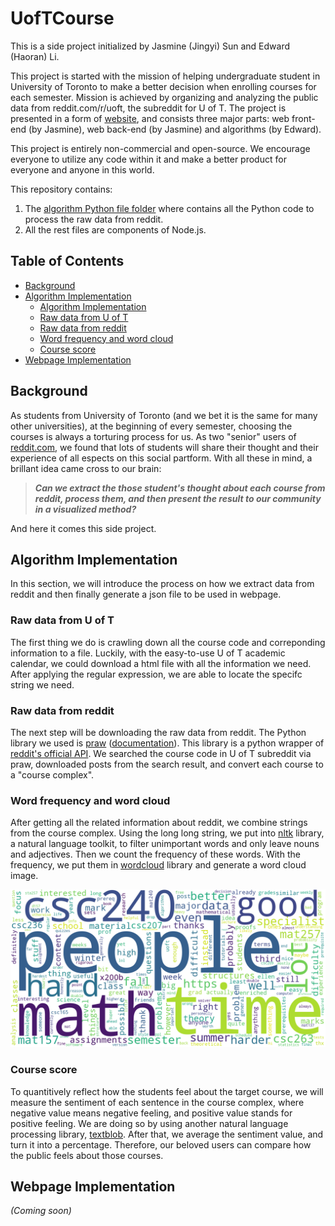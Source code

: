 # UofTCourse

This is a side project initialized by Jasmine (Jingyi) Sun and Edward (Haoran) Li. 

This project is started with the mission of helping undergraduate student in University of Toronto to make a better decision when enrolling courses for each semester. Mission is achieved by organizing and analyzing the public data from reddit.com/r/uoft, the subreddit for U of T. The project is presented in a form of [website](http://rateyourcourses.ca), and consists three major parts: web front-end (by Jasmine), web back-end (by Jasmine) and algorithms (by Edward). 

This project is entirely non-commercial and open-source. We encourage everyone to utilize any code within it and make a better product for everyone and anyone in this world.

This repository contains:
1. The [algorithm Python file folder](CourseCloudFromReddit) where contains all the Python code to process the raw data from reddit.
2. All the rest files are components of Node.js.

## Table of Contents

- [Background](#background)
- [Algorithm Implementation](#algorithm-implementation)
    - [Algorithm Implementation](#algorithm-implementation)
    - [Raw data from U of T](#raw-data-from-u-of-t)
    - [Raw data from reddit](#raw-data-from-reddit)
    - [Word frequency and word cloud](word-frequency-and-word-cloud)
    - [Course score](#course-score)
- [Webpage Implementation](#Webpage-implementation)

## Background

As students from University of Toronto (and we bet it is the same for many other universities), at the beginning of every semester, choosing the courses is always a torturing process for us. As two "senior" users of [reddit.com](http://reddit.com), we found that lots of students will share their thought and their experience of all espects on this social partform. With all these in mind, a brillant idea came cross to our brain: 

> ***Can we extract the those student's thought about each course from reddit, process them, and then present the result to our community in a visualized method?*** 

And here it comes this side project.

## Algorithm Implementation

In this section, we will introduce the process on how we extract data from reddit and then finally generate a json file to be used in webpage.

### Raw data from U of T

The first thing we do is crawling down all the course code and correponding information to a file. Luckily, with the easy-to-use U of T academic calendar, we could download a html file with all the information we need. After applying the regular expression, we are able to locate the specifc string we need. 

### Raw data from reddit

The next step will be downloading the raw data from reddit. The Python library we used is [praw](https://github.com/praw-dev/praw) ([documentation](https://praw.readthedocs.io/en/latest/)). This library is a python wrapper of [reddit's official API](https://www.reddit.com/dev/api/). We searched the course code in U of T subreddit via praw, downloaded posts from the search result, and convert each course to a "course complex".

### Word frequency and word cloud

After getting all the related information about reddit, we combine strings from the course complex. Using the long long string, we put into [nltk](https://www.nltk.org) library, a natural language toolkit, to filter unimportant words and only leave nouns and adjectives. Then we count the frequency of these words. With the frequency, we put them in [wordcloud](https://amueller.github.io/word_cloud/) library and generate a word cloud image.

![Example WordCloud](wordcloud_example.png)

### Course score

To quantitively reflect how the students feel about the target course, we will measure the sentiment of each sentence in the course complex, where negative value means negative feeling, and positive value stands for positive feeling. We are doing so by using another natural language processing library, [textblob](https://textblob.readthedocs.io/en/dev/). After that, we average the sentiment value, and turn it into a percentage. Therefore, our beloved users can compare how the public feels about those courses.

## Webpage Implementation

*(Coming soon)*
